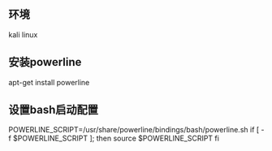 ## 环境
kali linux

## 安装powerline
apt-get install powerline

## 设置bash启动配置
POWERLINE_SCRIPT=/usr/share/powerline/bindings/bash/powerline.sh
    if [ -f $POWERLINE_SCRIPT ]; then
		 source $POWERLINE_SCRIPT
	fi



